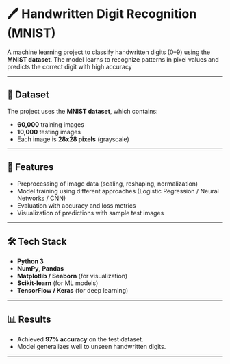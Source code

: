 # 🖊️ Handwritten Digit Recognition (MNIST)

A machine learning project to classify handwritten digits (0–9) using the **MNIST dataset**. The model learns to recognize patterns in pixel values and predicts the correct digit with high accuracy

---

## 📌 Dataset  
The project uses the **MNIST dataset**, which contains:
- **60,000** training images  
- **10,000** testing images  
- Each image is **28x28 pixels** (grayscale)  

---

## 🚀 Features  
- Preprocessing of image data (scaling, reshaping, normalization)  
- Model training using different approaches (Logistic Regression / Neural Networks / CNN)  
- Evaluation with accuracy and loss metrics  
- Visualization of predictions with sample test images  

---

## 🛠️ Tech Stack  
- **Python 3**  
- **NumPy**, **Pandas**  
- **Matplotlib / Seaborn** (for visualization)  
- **Scikit-learn** (for ML models)  
- **TensorFlow / Keras** (for deep learning)  

---

## 📊 Results  
- Achieved **97% accuracy** on the test dataset.  
- Model generalizes well to unseen handwritten digits.  

---


